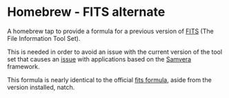 # Homebrew - FITS alternate

A homebrew tap to provide a formula for a previous version of [FITS](https://projects.iq.harvard.edu/fits) (The File Information Tool Set).

This is needed in order to avoid an issue with the current version of the tool set that causes an [issue](https://github.com/harvard-lts/fits/issues/140) with applications based on the [Samvera](https://projecthydra.org/) framework.

This formula is nearly identical to the official [fits formula](https://github.com/Homebrew/homebrew-core/blob/master/Formula/fits.rb), aside from the version installed, natch.

